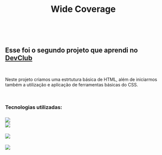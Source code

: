 <h1 align="center">Wide Coverage<h1>
  <br>
<h2>Esse foi o segundo projeto que aprendi no <a href="https://rodolfomori.com.br/devclub">DevClub<a></h2>
  <br>
<p>Neste projeto criamos uma estrtutura básica de HTML, além de iniciarmos também a utilização e aplicação de ferramentas básicas do CSS.<p>
  <br> 
<h3>Tecnologias utilizadas:<h3>
<img src="https://img.shields.io/badge/HTML5-E34F26?style=for-the-badge&logo=html5&logoColor=white">
  <br>
<img src="https://img.shields.io/badge/CSS3-1572B6?style=for-the-badge&logo=css3&logoColor=white">
  <br>
  <br>
<img src="https://raw.githubusercontent.com/Brucaraujo777/Projeto2-Wide-Coverage/ceaa8a2f44d1f114c65cc93a28b6ea818149b5ab/img/Captura%20de%20tela%202023-05-09%20164515.png">
  <br>
  <br>
 <img src="https://raw.githubusercontent.com/Brucaraujo777/Projeto2-Wide-Coverage/73169ee6ffb528c65da4e5af848ef9a7b2dee4a9/img/Captura%20de%20tela%202023-05-10%20102219.png">
  
